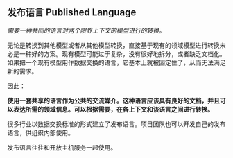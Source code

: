 ## 发布语言 Published Language

*需要一种共同的语言对两个限界上下文的模型进行的转换。*

无论是转换到其他模型或者从其他模型转换，直接基于现有的领域模型进行转换未必是一种好的方案。现有模型可能过于复杂，没有很好地拆分，或者缺乏文档化。如果把一个现有模型用作数据交换的语言，它基本上就被固定住了，从而无法满足新的需求。

因此：

**使用一套共享的语言作为公共的交流媒介。这种语言应该具有良好的文档，并且可以表达所需的领域信息。可以根据需要，在各上下文和该语言之间进行转换。**

很多行业以数据交换标准的形式建立了发布语言。项目团队也可以开发自己的发布语言，供组织内部使用。

发布语言往往和开放主机服务一起使用。

